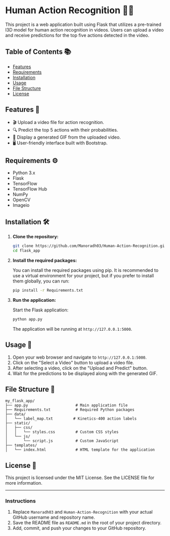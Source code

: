 # Human Action Recognition 🎥🤖

This project is a web application built using Flask that utilizes a pre-trained I3D model for human action recognition in videos. Users can upload a video and receive predictions for the top five actions detected in the video.

## Table of Contents 📚

- [Features](#features)
- [Requirements](#requirements)
- [Installation](#installation)
- [Usage](#usage)
- [File Structure](#file-structure)
- [License](#license)

## Features 🌟

- 🎬 Upload a video file for action recognition.
- 🔍 Predict the top 5 actions with their probabilities.
- 🎉 Display a generated GIF from the uploaded video.
- 🖥️ User-friendly interface built with Bootstrap.

## Requirements ⚙️

- Python 3.x
- Flask
- TensorFlow
- TensorFlow Hub
- NumPy
- OpenCV
- Imageio

## Installation 🛠️

1. **Clone the repository:**

   ```bash
   git clone https://github.com/Manoradh03/Human-Action-Recognition.git
   cd flask_app
   ```

2. **Install the required packages:**

   You can install the required packages using pip. It is recommended to use a virtual environment for your project, but if you prefer to install them globally, you can run:

   ```bash
   pip install -r Requirements.txt
   ```

3. **Run the application:**

   Start the Flask application:

   ```bash
   python app.py
   ```

   The application will be running at `http://127.0.0.1:5000`.

## Usage 🚀

1. Open your web browser and navigate to `http://127.0.0.1:5000`.
2. Click on the "Select a Video" button to upload a video file.
3. After selecting a video, click on the "Upload and Predict" button.
4. Wait for the predictions to be displayed along with the generated GIF.

## File Structure 📁

```plaintext
my_flask_app/
├── app.py                     # Main application file
├── Requirements.txt           # Required Python packages
├── data/
│   └── label_map.txt         # Kinetics-400 action labels
├── static/
│   ├── css/
│   │   └── styles.css         # Custom CSS styles
│   └── js/
│       └── script.js          # Custom JavaScript
├── templates/
│   └── index.html             # HTML template for the application
```

## License 📜

This project is licensed under the MIT License. See the LICENSE file for more information.

---

### Instructions

1. Replace `Manoradh03` and `Human-Action-Recognition` with your actual GitHub username and repository name.
2. Save the README file as `README.md` in the root of your project directory.
3. Add, commit, and push your changes to your GitHub repository.

